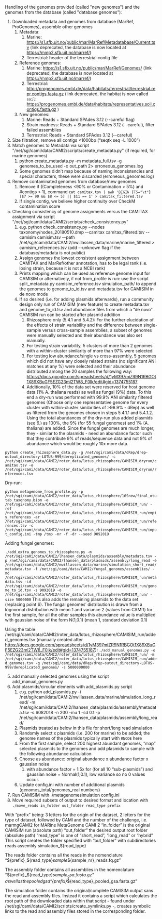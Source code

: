 Handling of the genomes provided (called "new genomes") and the genomes from the database (called "database genomes"):
1. Downloaded metadata and genomes from database (MarRef, ProGenomes), assemble other genomes
    1. Metadata:
        1. Marine: https://s1.sfb.uit.no/public/mar/MarRef/Metadatabase/Current.tsv (link deprecated, the database is now located at https://mmp2.sfb.uit.no/marref/)
        2. Terrestrial: header of the terrestrial contig file
    2. Reference genomes:  
        1. Marine: https://s1.sfb.uit.no/public/mar/MarRef/Genomes/ (link deprecated, the database is now located at https://mmp2.sfb.uit.no/marref/)
        2. Terrestrial: http://progenomes.embl.de/data/habitats/terrestrial/terrestrial.repr.contigs.fasta.gz (link deprecated, the habitat is now called `soil`: https://progenomes.embl.de/data/habitats/representatives.soil.contigs.fasta.gz )
    3. New genomes:
        1. Marine: Reads + Standard SPAdes 3.12 (--careful flag)
        2. Strain madness: Reads + Standard SPAdes 3.12 (--careful), filter failed assemblies
        3. Terrestrial: Reads + Standard SPAdes 3.12 (--careful)
2. Size filtration, remove all contigs <1000bp (“seqtk seq -L 1000”)
3. Match genomes to Metadata via script "/net/sgi/cami/data/CAMI2/scripts/create_metadata.py" (if required, for marine genomes)
    1. python create_metadata.py -m metadata_full.tsv -g genomes_to_be_used -o out_path 2> erroneous_genomes.log
    2. Some genomes didn't map because of naming inconsistencies and special characters, these were discarded (erroneous_genomes.log)
4. Remove contaminated genomes from database/new genomes
    1. Remove if ((Completeness <90% or Contamination > 5%) and #contigs > 1), command `cat camitax.tsv | awk 'BEGIN {FS="\t"} ($7 >= 90 && $8 <= 5) || $11 == 1' > camitax_filtered.tsv`
    2. If single contig, we believe higher continuity over CheckM contamination score
5. Checking consistency of genome assignments versus the CAMITAX assignment via script "/net/sgi/cami/data/CAMI2/scripts/check_consistency.py"
    1. e.g. python check_consistency.py --nodes taxonomy/nodes_20180510.dmp --camitax camitax_filtered.tsv --camisim camisim.tsv --path /net/sgi/cami/data/CAMI2/nwillassen_data/marine/marine_filtered > camisim_references.tsv (add --unknown flag if the database/metadata is not public)
    2. Assign genomes the lowest consistent assignment between CAMITAX and MarRef/other annotation, has to be legal rank (i.e. losing strain, because it is not a NCBI rank)
    3. Prints mapping which can be used as reference genome input for CAMISIM or alternatively, if not from_profile is run: use the script split_metadata.py camisim_reference.tsv simulation_path/ to append the genomes to genome_to_id.tsv and metadata.tsv for CAMISIM in de novo mode
    4. If so desired (i.e. for adding plasmids afterwards), run a community design only run of CAMISIM (new feature) to create metadata.tsv and genome_to_id.tsv and abundance files from which a “de novo” CAMISIM run can be started after plasmid addition
        1. Rhizosphere only (5.4.1 and 5.4.2): For the further elucidation of the effects of strain variability and the difference between single-sample versus cross-sample assemblies, a subset of genomes were manually selected and their abundance was also set manually.
        2. For testing strain variability, 5 clusters of more than 2 genomes with a within-cluster similarity of more than 97% were selected
        3. For testing low abundance/single vs cross-assembly, 5 genomes which did not have any closely related strains (no significant ANI matches at any %) were selected and their abundance distributed among the 20 samples the following way: https://docs.google.com/spreadsheets/d/1yM397miZR9N1RBGOt1X89XBuGF5EZG23ml2TW8_F0Ik/edit#gid=1374755187
        4. Additionally, 10% of the data set were reserved for host genome data (1% A. thaliana reads) as well as fungal (9%) data. To this end a dry-run was performed with 99.9% ANI similarity filtered genomes (Choose only one representative genome for every cluster with within-cluster similarities of >99.9% - dRep) as well as filtered from the genomes chosen in steps 5.4.1.1 and 5.4.1.2. Using the total abundances of the dry-run plus added plasmids (see 6.) as 100%, the 9% (for 55 fungal genomes) and 1% (A. thaliana) are added. Since the fungal genomes are much longer, they - similar to the plasmids - need an abundance factor such that they contribute 9% of reads/sequence data and not 9% of abundance which would be roughly 10x more data.

```python create_rhizosphere_data.py -g /net/sgi/cami/data/dRep/drep-outout_directory-LOTUS-999/dereplicated_genomes/ -c /net/sgi/cami/data/CAMI2/roter_data/lotus_rhizosphere/CAMISIM_dryrun/camitax.tsv -o /net/sgi/cami/data/CAMI2/roter_data/lotus_rhizosphere/CAMISIM_dryrun/references.tsv```

Dry-run:

```python metagenome_from_profile.py -p /net/sgi/cami/data/CAMI2/roter_data/lotus_rhizosphere/16Snew/final_otutab_taxonomy.biom -o /net/sgi/cami/data/CAMI2/roter_data/lotus_rhizosphere/CAMISIM_run/ -ref /net/sgi/cami/data/CAMI2/roter_data/lotus_rhizosphere/CAMISIM_run/empty_references -ar /net/sgi/cami/data/CAMI2/roter_data/lotus_rhizosphere/CAMISIM_run/references.tsv -c /net/sgi/cami/data/CAMI2/roter_data/lotus_rhizosphere/CAMISIM_run/input_config.ini -tmp /tmp -nr -f -dr --seed 9092019```

Adding fungal genomes:

```./add_extra_genomes_to_rhizosphere.py -m /net/sgi/cami/data/CAMI2/lhansen_data/plasmids/assembly/metadata.tsv -p /net/sgi/cami/data/CAMI2/lhansen_data/plasmids/assembly/long_read -e /net/sgi/cami/data/CAMI2/nwillassen_data/marine/simulation_short_read/metadata.tsv -f /net/sgi/cami/data/CAMI2/fungal_genomes/assemblies/ -md /net/sgi/cami/data/CAMI2/roter_data/lotus_rhizosphere/CAMISIM_run/metadata.tsv -id /net/sgi/cami/data/CAMI2/roter_data/lotus_rhizosphere/CAMISIM_run/genome_to_id.tsv -s 9092019 -o /net/sgi/cami/data/CAMI2/roter_data/lotus_rhizosphere/CAMISIM_run/ -size 5000000```
This also adds the remaining plasmids to the data set (replacing point 6). The fungal genomes’ distribution is drawn from a lognormal distribution with mean 1 and variance 2 (values from CAMI1) for the first sample, for all the other samples this abundance value is multiplied with gaussian noise of the form N(1,0.1) (mean 1, standard deviation 0.1)

Using the table /net/sgi/cami/data/CAMI2/roter_data/lotus_rhizosphere/CAMISIM_run/added_genomes.tsv (manually created after https://docs.google.com/spreadsheets/d/1yM397miZR9N1RBGOt1X89XBuGF5EZG23ml2TW8_F0Ik/edit#gid=1374755187):
```./add_manual_genomes.py -o /net/sgi/cami/data/CAMI2/roter_data/lotus_rhizosphere/CAMISIM_run/ -m /net/sgi/cami/data/CAMI2/roter_data/lotus_rhizosphere/CAMISIM_run/added_genomes.tsv -g /net/sgi/cami/data/dRep/drep-outout_directory-LOTUS-999/dereplicated_genomes/ -s 5000000000```

5. add manually selected genomes using the script add_manual_genomes.py
6. Add plasmids/circular elements with add_plasmids.py script
    1. e.g. python add_plasmids.py -i /net/sgi/cami/data/CAMI2/nwillassen_data/marine/simulation_long_read/ -m /net/sgi/cami/data/CAMI2/lhansen_data/plasmids/assembly/metadata.tsv -s 6082018 -n 200 -mu 1 -sd 0.1 -p /net/sgi/cami/data/CAMI2/lhansen_data/plasmids/assembly/long_read/
    2. Plasmids treated as below in this file for short/long read simulation
    3. Randomly select x plasmids (i.e. 200 for marine) to be added; the genome names of the plasmids typically start with `RNODE` here
    4. From the first sample, select 200 highest abundant genomes, “map” selected plasmids to the genomes and add plasmids to sample with the following abundance calculation
    5. Choose as abundance: original abundance x abundance factor x gaussian noise
        1. with abundance factor = 1.5x for (for all 10 “sub-plasmids”) and gaussian noise = Normal(1,0.1), low variance so no 0 values occur.
    6. Update config.ini with number of additional plasmids (genomes_total/genomes_real numbers)
7. Run CAMISIM with ./metagenomesimulation config.ini
8. Move required subsets of output to desired format and location with
```./move_reads in_folder out_folder read_type prefix```

With “prefix” being: 3 letters for the origin of the dataset, 2 letters for the type of dataset, followed by CAMI and the number of the challenge, i.e. marmgCAMI2 for MARine MetaGenome CAMI 2
“in_folder” is the original CAMISIM run (absolute path)
“out_folder” the desired output root folder (absolute path)
“read_type” is one of “short_read”, “long_read” or “hybrid”
This script creates the folder specified with “out_folder” with subdirectories
reads
assembly
simulation_${read_type}

The reads folder contains all the reads in the nomenclature “${prefix}_${read_type}_sample_${sample_nr}_reads.fq.gz”

The assembly folder contains all assemblies in the nomenclature
“${prefix}_${read_type}_${sample}_gsa.fasta.gz” as well as the pooled gsa
“${prefix}_${read_type}_pooled_gsa.fasta.gz”

The simulation folder contains the original/complete CAMISIM output sans the read and assembly files. Instead it contains a script which calculates the root path of the downloaded data within that script - found under /net/sgi/cami/data/CAMI2/scripts/create_symlinks.py -, creates symbolic links to the read and assembly files stored in the corresponding folder.
